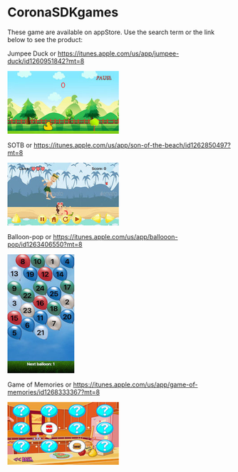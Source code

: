 # CoronaSDKgames

These game are available on appStore. Use the search term or the link below to see the product:

Jumpee Duck or https://itunes.apple.com/us/app/jumpee-duck/id1260951842?mt=8

![alt text](https://github.com/dvtien95/CoronaSDKgames/blob/master/JumpyDuck/screenshot/JumpeeDuck(2).jpg)


SOTB or https://itunes.apple.com/us/app/son-of-the-beach/id1262850497?mt=8

![alt text](https://github.com/dvtien95/CoronaSDKgames/blob/master/SonOfTheBeach/screenshot/SOTB(2).jpg)


Balloon-pop or https://itunes.apple.com/us/app/ballooon-pop/id1263406550?mt=8

![alt text](https://github.com/dvtien95/CoronaSDKgames/blob/master/dulusoft-balloonpop/screenshot/BallooonPop(2).jpg)


Game of Memories or https://itunes.apple.com/us/app/game-of-memories/id1268333367?mt=8

![alt text](https://github.com/dvtien95/CoronaSDKgames/blob/master/Game%20of%20Memories/screenshot/GameOfMemories(2).jpg)
